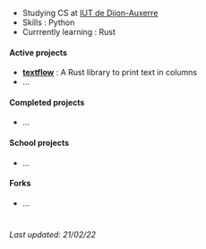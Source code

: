 - Studying CS at [IUT de Dijon-Auxerre](https://iutdijon.u-bourgogne.fr/www/)
- Skills : Python
- Currrently learning : Rust

#### Active projects
- [**textflow**](https://github.com/louisdevie/textflow) :
  A Rust library to print text in columns
- ...

#### Completed projects
- ...

#### School projects
- ...

#### Forks
- ...

#
*Last updated: 21/02/22*
